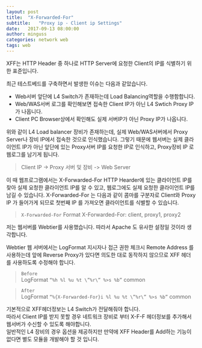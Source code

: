 ```yaml
---
layout: post
title:  "X-Forwarded-For"
subtitle:   "Proxy ip - Client ip Settings"
date:   2017-09-13 08:00:00
author: minguss
categories: network web
tags: web
---
```


XFF는 HTTP Header 중 하나로 HTTP Server에 요청한 Client의 IP를 식별하기 위한 표준입니다.

최근 테스트베드를 구축하면서 발생한 이슈는 다음과 같았습니다.
 - Web서버 앞단에 L4 Switch가 존재하는데 Load Balancing역할을 수행함합니다.
 - Web/WAS서버 로그를 확인해보면 접속한 Client IP가 아닌 L4 Swtich Proxy IP가 나옵니다.
 - Client PC Browser상에서 확인해도 실제 서버IP가 아닌 Proxy IP가 나옵니다.  

위와 같이 L4 Load balancer 장비가 존재하는데, 실제 Web/WAS서버에서 Proxy Server나 장비 IP에서 접속한 것으로 인식했습니다.
그렇기 때문에 웹서버는 실제 클라이언트 IP가 아닌 앞단에 있는 Proxy서버 IP를 요청한 IP로 인식하고, Proxy장비 IP 로 웹로그를 남기게 됩니다.  

> Client IP -> Proxy 서버 및 장비 -> Web Server

이 때 웹프로그램에서는 X-Forwarded-For HTTP Hearder에 있는 클라이언트 IP를 찾아 실제 요청한 클라이언트 IP를 알 수 있고,
웹로그에도 실제 요청한 클라이언트 IP를 남길 수 있습니다.
X-Forwarded-For 는 다음과 같이 콤마를 구분자로 Client와 Proxy IP 가 들어가게 되므로 첫번째 IP 를 가져오면 클라이언트를 식별할 수 있습니다.

> `X-Forwarded-For` Format
> X-Forwarded-For: client, proxy1, proxy2

저는 웹서버를 Webtier를 사용했습니다. 따라서 Apache 도 유사한 설정일 것이라 생각합니다.

Webtier 웹 서버에서는 LogFormat 지시자나 접근 권한 체크시 Remote Address 를 사용하는데 앞에 Reverse Proxy가 있다면 의도한 대로 동작하지 않으므로 XFF 헤더를 사용하도록 수정해야 합니다.

>`Before`  
>LogFormat `“%h %l %u %t \”%r\” %>s %b”` common

>` After `  
>LogFormat `“%{X-Forwarded-For}i %l %u %t \”%r\” %>s %b”` common
 
기본적으로 XFF헤더정보는 L4 Switch가 전달해줘야 합니다.  
따라서 Client IP를 받지 못할 경우 네트워크 장비로 부터 X-F-F 헤더정보를 추가해서 웹서버가 수신할 수 있도록 해야합니다.  
일반적인 L4 장비의 경우 옵션을 제공하지만 만약에 XFF Header를 Add하는 기능이 없다면 별도 모듈을 개발해야  할 것 입니다.